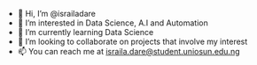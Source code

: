 - 👋 Hi, I’m @israiladare
- 👀 I’m interested in Data Science, A.I and Automation
- 🌱 I’m currently learning Data Science
- 💞️ I’m looking to collaborate on projects that involve my interest
- 📫 You can reach me at israila.dare@student.uniosun.edu.ng

<!---
israiladare/israiladare is a ✨ special ✨ repository because its `README.md` (this file) appears on your GitHub profile.
You can click the Preview link to take a look at your changes.
--->
